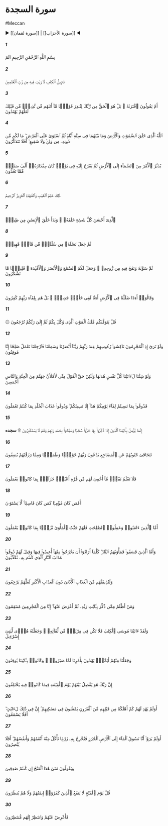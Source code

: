 # سورة السجدة
#Meccan
▶ [[سورة لقمان]] | [[سورة الأحزاب]] ◀
##### 1
<span class="ayah hovertext" data-hover="الم [الف لام ميم‌]">بِسْمِ ٱللَّهِ ٱلرَّحْمَٰنِ ٱلرَّحِيمِ الٓمٓ</span>
##### 2
<span class="ayah hovertext" data-hover="كتابى است فرو فرستاده و شك در آن نيست [كه‌] از سوى پروردگار جهان است‌">تَنزِيلُ ٱلْكِتَٰبِ لَا رَيْبَ فِيهِ مِن رَّبِّ ٱلْعَٰلَمِينَ</span>
##### 3
<span class="ayah hovertext" data-hover="يا گويند كه آن را برساخته است، نه بلكه حق است و از سوى پروردگار توست تا قومى را كه [پيامبرى‌] هشداردهنده پيش از تو به سراغشان نيامده بود، بيم‌دهى، باشد كه به راه آيند">أَمْ يَقُولُونَ ٱفْتَرَىٰهُ ۚ بَلْ هُوَ ٱلْحَقُّ مِن رَّبِّكَ لِتُنذِرَ قَوْمًۭا مَّآ أَتَىٰهُم مِّن نَّذِيرٍۢ مِّن قَبْلِكَ لَعَلَّهُمْ يَهْتَدُونَ</span>
##### 4
<span class="ayah hovertext" data-hover="خداوند كسى است كه آسمان و زمين و مابين آنها را در شش روز آفريد، سپس بر عرش استيلاء يافت، شما را جز او سرور و شفيعى نيست، آيا پند نمى‌گيريد">ٱللَّهُ ٱلَّذِى خَلَقَ ٱلسَّمَٰوَٰتِ وَٱلْأَرْضَ وَمَا بَيْنَهُمَا فِى سِتَّةِ أَيَّامٍۢ ثُمَّ ٱسْتَوَىٰ عَلَى ٱلْعَرْشِ ۖ مَا لَكُم مِّن دُونِهِۦ مِن وَلِىٍّۢ وَلَا شَفِيعٍ ۚ أَفَلَا تَتَذَكَّرُونَ</span>
##### 5
<span class="ayah hovertext" data-hover="از آسمان كار و بار زمين را تدبير مى‌كند، سپس [اعمال مردمان‌] در روزى كه اندازه‌اش هزار سال است از آنچه شما مى‌شماريد، به سوى او بالا مى‌رود">يُدَبِّرُ ٱلْأَمْرَ مِنَ ٱلسَّمَآءِ إِلَى ٱلْأَرْضِ ثُمَّ يَعْرُجُ إِلَيْهِ فِى يَوْمٍۢ كَانَ مِقْدَارُهُۥٓ أَلْفَ سَنَةٍۢ مِّمَّا تَعُدُّونَ</span>
##### 6
<span class="ayah hovertext" data-hover="اوست كه داناى نهان و آشكارا [و] پيروزمند مهربان است‌">ذَٰلِكَ عَٰلِمُ ٱلْغَيْبِ وَٱلشَّهَٰدَةِ ٱلْعَزِيزُ ٱلرَّحِيمُ</span>
##### 7
<span class="ayah hovertext" data-hover="و [همان‌] كسى كه هرچيز را كه آفريد نيكو آفريد، و آفرينش انسان [/آدم‌] را از گل آغاز كرد">ٱلَّذِىٓ أَحْسَنَ كُلَّ شَىْءٍ خَلَقَهُۥ ۖ وَبَدَأَ خَلْقَ ٱلْإِنسَٰنِ مِن طِينٍۢ</span>
##### 8
<span class="ayah hovertext" data-hover="سپس نسل او را از چكيده آب بى‌مقدار پديد آورد">ثُمَّ جَعَلَ نَسْلَهُۥ مِن سُلَٰلَةٍۢ مِّن مَّآءٍۢ مَّهِينٍۢ</span>
##### 9
<span class="ayah hovertext" data-hover="سپس او را استوار كرد و در او از روح خويش دميد و براى شما گوش [ها] و چشمان و دلها آفريد، چه اندك سپاس مى‌گزاريد">ثُمَّ سَوَّىٰهُ وَنَفَخَ فِيهِ مِن رُّوحِهِۦ ۖ وَجَعَلَ لَكُمُ ٱلسَّمْعَ وَٱلْأَبْصَٰرَ وَٱلْأَفْـِٔدَةَ ۚ قَلِيلًۭا مَّا تَشْكُرُونَ</span>
##### 10
<span class="ayah hovertext" data-hover="و گويند آيا چون در [خاك‌] زمين ناپديد شديم، آيا آفرينش تازه‌اى خواهيم يافت؟ بلكه ايشان لقاى پروردگارشان را منكرند">وَقَالُوٓا۟ أَءِذَا ضَلَلْنَا فِى ٱلْأَرْضِ أَءِنَّا لَفِى خَلْقٍۢ جَدِيدٍۭ ۚ بَلْ هُم بِلِقَآءِ رَبِّهِمْ كَٰفِرُونَ</span>
##### 11
<span class="ayah hovertext" data-hover="بگو فرشته مرگ كه بر شما گماشته شده است، روح شما را مى‌گيرد، سپس به سوى پروردگارتان بازگردانده مى‌شويد">۞ قُلْ يَتَوَفَّىٰكُم مَّلَكُ ٱلْمَوْتِ ٱلَّذِى وُكِّلَ بِكُمْ ثُمَّ إِلَىٰ رَبِّكُمْ تُرْجَعُونَ</span>
##### 12
<span class="ayah hovertext" data-hover="و چون گناهكاران را نزد پروردگارشان سرافكنده بينى [گويند] پروردگارا چشم بينا و گوش شنوا يافتيم پس ما را بازگردان كه كارى شايسته پيشه كنيم، ما [ديگر] اهل يقينيم‌">وَلَوْ تَرَىٰٓ إِذِ ٱلْمُجْرِمُونَ نَاكِسُوا۟ رُءُوسِهِمْ عِندَ رَبِّهِمْ رَبَّنَآ أَبْصَرْنَا وَسَمِعْنَا فَٱرْجِعْنَا نَعْمَلْ صَٰلِحًا إِنَّا مُوقِنُونَ</span>
##### 13
<span class="ayah hovertext" data-hover="و اگر خواهيم به هر انسانى هدايتش را ارزانى مى‌داريم، ولى وعده من تحقق يافته است كه جهنم را از جن و انس، همگان، آكنده سازم‌">وَلَوْ شِئْنَا لَءَاتَيْنَا كُلَّ نَفْسٍ هُدَىٰهَا وَلَٰكِنْ حَقَّ ٱلْقَوْلُ مِنِّى لَأَمْلَأَنَّ جَهَنَّمَ مِنَ ٱلْجِنَّةِ وَٱلنَّاسِ أَجْمَعِينَ</span>
##### 14
<span class="ayah hovertext" data-hover="پس به خاطر آنكه ديدار اين روزتان را فراموش كرديد [عذاب را] بچشيد ما نيز 'فراموشتان' كرده‌ايم و عذاب جاويدان را به خاطر كار و كردار پيشينتان بچشيد">فَذُوقُوا۟ بِمَا نَسِيتُمْ لِقَآءَ يَوْمِكُمْ هَٰذَآ إِنَّا نَسِينَٰكُمْ ۖ وَذُوقُوا۟ عَذَابَ ٱلْخُلْدِ بِمَا كُنتُمْ تَعْمَلُونَ</span>
##### 15
<span class="ayah hovertext" data-hover="به آيات ما فقط كسانى ايمان آورند كه چون آنها را فرايادشان آرند، به سجده درافتند و پروردگارشان را شاكرانه تسبيح گويند و تكبرنورزند">إِنَّمَا يُؤْمِنُ بِـَٔايَٰتِنَا ٱلَّذِينَ إِذَا ذُكِّرُوا۟ بِهَا خَرُّوا۟ سُجَّدًۭا وَسَبَّحُوا۟ بِحَمْدِ رَبِّهِمْ وَهُمْ لَا يَسْتَكْبِرُونَ ۩ **سجده** </span>
##### 16
<span class="ayah hovertext" data-hover="پهلوهايشان از بسترها جدا شود [و به نيايش شبانه برخيزند و] پروردگارشان را با بيم و اميد بخوانند و از آنچه روزيشان كرده‌ايم ببخشند">تَتَجَافَىٰ جُنُوبُهُمْ عَنِ ٱلْمَضَاجِعِ يَدْعُونَ رَبَّهُمْ خَوْفًۭا وَطَمَعًۭا وَمِمَّا رَزَقْنَٰهُمْ يُنفِقُونَ</span>
##### 17
<span class="ayah hovertext" data-hover="آرى هيچ كسى نداند كه چه بسيار مايه روشنى چشمها براى آنان نهفته است، كه جزاى كار و كردار پيشينشان است‌">فَلَا تَعْلَمُ نَفْسٌۭ مَّآ أُخْفِىَ لَهُم مِّن قُرَّةِ أَعْيُنٍۢ جَزَآءًۢ بِمَا كَانُوا۟ يَعْمَلُونَ</span>
##### 18
<span class="ayah hovertext" data-hover="آيا كسى كه مؤمن است همانند كسى است كه فاسق است؟ [هرگز] برابر نيستند">أَفَمَن كَانَ مُؤْمِنًۭا كَمَن كَانَ فَاسِقًۭا ۚ لَّا يَسْتَوُۥنَ</span>
##### 19
<span class="ayah hovertext" data-hover="اما كسانى كه ايمان آورده‌اند و كارهاى شايسته كرده‌اند، جنةالماوى دارند كه به خاطر كار و كردار پيشينشان پيشكش [آنان‌] است‌">أَمَّا ٱلَّذِينَ ءَامَنُوا۟ وَعَمِلُوا۟ ٱلصَّٰلِحَٰتِ فَلَهُمْ جَنَّٰتُ ٱلْمَأْوَىٰ نُزُلًۢا بِمَا كَانُوا۟ يَعْمَلُونَ</span>
##### 20
<span class="ayah hovertext" data-hover="و اما كسانى كه سرپيچى كرده‌اند سرا و سرانجامشان آتش دوزخ است، هرگاه كه خواهند از آن بيرون روند، به آن بازگردانده شوند، و به ايشان گفته شود، عذاب آتشى را كه منكرش بوديد، بچشيد">وَأَمَّا ٱلَّذِينَ فَسَقُوا۟ فَمَأْوَىٰهُمُ ٱلنَّارُ ۖ كُلَّمَآ أَرَادُوٓا۟ أَن يَخْرُجُوا۟ مِنْهَآ أُعِيدُوا۟ فِيهَا وَقِيلَ لَهُمْ ذُوقُوا۟ عَذَابَ ٱلنَّارِ ٱلَّذِى كُنتُم بِهِۦ تُكَذِّبُونَ</span>
##### 21
<span class="ayah hovertext" data-hover="و به ايشان عذاب كوچكتر را غير از عذاب بزرگتر، مى‌چشانيم باشد كه بازگردند">وَلَنُذِيقَنَّهُم مِّنَ ٱلْعَذَابِ ٱلْأَدْنَىٰ دُونَ ٱلْعَذَابِ ٱلْأَكْبَرِ لَعَلَّهُمْ يَرْجِعُونَ</span>
##### 22
<span class="ayah hovertext" data-hover="و كيست ستمكارتر از كسى كه به آيات پروردگارش پند داده شود، سپس از آن رو بگرداند، ما از گناهكاران انتقام مى‌گيريم‌">وَمَنْ أَظْلَمُ مِمَّن ذُكِّرَ بِـَٔايَٰتِ رَبِّهِۦ ثُمَّ أَعْرَضَ عَنْهَآ ۚ إِنَّا مِنَ ٱلْمُجْرِمِينَ مُنتَقِمُونَ</span>
##### 23
<span class="ayah hovertext" data-hover="و به راستى به موسى كتاب آسمانى بخشيديم، پس در لقاى او شك نداشته باش، و آن را رهنمود بنى‌اسرائيل گردانديم‌">وَلَقَدْ ءَاتَيْنَا مُوسَى ٱلْكِتَٰبَ فَلَا تَكُن فِى مِرْيَةٍۢ مِّن لِّقَآئِهِۦ ۖ وَجَعَلْنَٰهُ هُدًۭى لِّبَنِىٓ إِسْرَٰٓءِيلَ</span>
##### 24
<span class="ayah hovertext" data-hover="و از ايشان چون شكيبايى ورزيدند و به آيات ما ايقان يافتند، پيشوايانى برگماشتيم كه به فرمان ما هدايت مى‌كردند">وَجَعَلْنَا مِنْهُمْ أَئِمَّةًۭ يَهْدُونَ بِأَمْرِنَا لَمَّا صَبَرُوا۟ ۖ وَكَانُوا۟ بِـَٔايَٰتِنَا يُوقِنُونَ</span>
##### 25
<span class="ayah hovertext" data-hover="بى‌گمان پروردگارت در ميان آنان در روز قيامت در آنچه در آن اختلاف داشتند، داورى خواهد كرد">إِنَّ رَبَّكَ هُوَ يَفْصِلُ بَيْنَهُمْ يَوْمَ ٱلْقِيَٰمَةِ فِيمَا كَانُوا۟ فِيهِ يَخْتَلِفُونَ</span>
##### 26
<span class="ayah hovertext" data-hover="آيا براى ايشان روشن نشده است كه پيش از آنان چه بسيار نسلهايى را نابود كرديم كه [اينان‌] بر خانه و كاشانه‌هايشان مى‌گذرند، بى‌گمان در اين مايه‌هاى عبرت است، آيا [به گوش دل‌] نمى‌شنوند؟">أَوَلَمْ يَهْدِ لَهُمْ كَمْ أَهْلَكْنَا مِن قَبْلِهِم مِّنَ ٱلْقُرُونِ يَمْشُونَ فِى مَسَٰكِنِهِمْ ۚ إِنَّ فِى ذَٰلِكَ لَءَايَٰتٍ ۖ أَفَلَا يَسْمَعُونَ</span>
##### 27
<span class="ayah hovertext" data-hover="آيا نينديشيده‌اند كه ما آب [ابرهاى بارانى‌] را به سوى سرزمين سترون مى‌رانيم و بدان كشتزارى برمى‌آوريم كه چارپايانشان و خودشان از آن مى‌خورند، آيا [به چشم بصيرت‌] نمى‌نگرند؟">أَوَلَمْ يَرَوْا۟ أَنَّا نَسُوقُ ٱلْمَآءَ إِلَى ٱلْأَرْضِ ٱلْجُرُزِ فَنُخْرِجُ بِهِۦ زَرْعًۭا تَأْكُلُ مِنْهُ أَنْعَٰمُهُمْ وَأَنفُسُهُمْ ۖ أَفَلَا يُبْصِرُونَ</span>
##### 28
<span class="ayah hovertext" data-hover="و گويند اگر راست مى‌گوييد اين داورى كى خواهد بود؟">وَيَقُولُونَ مَتَىٰ هَٰذَا ٱلْفَتْحُ إِن كُنتُمْ صَٰدِقِينَ</span>
##### 29
<span class="ayah hovertext" data-hover="بگو روز داورى كافران را ايمانشان سود ندهد و به آنان مهلت ندهند">قُلْ يَوْمَ ٱلْفَتْحِ لَا يَنفَعُ ٱلَّذِينَ كَفَرُوٓا۟ إِيمَٰنُهُمْ وَلَا هُمْ يُنظَرُونَ</span>
##### 30
<span class="ayah hovertext" data-hover="پس از آنان روى بگردان و منتظر باش كه آنان نيز منتظرند">فَأَعْرِضْ عَنْهُمْ وَٱنتَظِرْ إِنَّهُم مُّنتَظِرُونَ</span>

